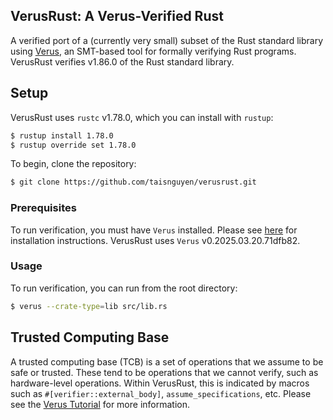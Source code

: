 <!-- ABOUT THE PROJECT -->
## VerusRust: A Verus-Verified Rust 

A verified port of a (currently very small) subset of the Rust standard library using <a href="https://github.com/verus-lang/verus" target="_blank">Verus</a>, an SMT-based tool for formally verifying Rust programs. VerusRust verifies v1.86.0 of the Rust standard library.


<!-- GETTING STARTED -->
## Setup

VerusRust uses `rustc` v1.78.0, which you can install with `rustup`:
```sh
$ rustup install 1.78.0
$ rustup override set 1.78.0
```

To begin, clone the repository:
```sh
$ git clone https://github.com/taisnguyen/verusrust.git
```
### Prerequisites

To run verification, you must have `Verus` installed. Please see <a href="https://github.com/verus-lang/verus/blob/main/INSTALL.md" target="_blank">here</a> for installation instructions. VerusRust uses `Verus` v0.2025.03.20.71dfb82.

### Usage
To run verification, you can run from the root directory:
```sh
$ verus --crate-type=lib src/lib.rs
```
   
## Trusted Computing Base

A trusted computing base (TCB) is a set of operations that we assume to be safe or trusted. These tend
to be operations that we cannot verify, such as hardware-level operations. Within VerusRust, this is indicated by macros such as `#[verifier::external_body]`, `assume_specifications`, etc. Please see the <a href="https://verus-lang.github.io/verus/guide/" target="_blank">Verus Tutorial</a> for more information.
